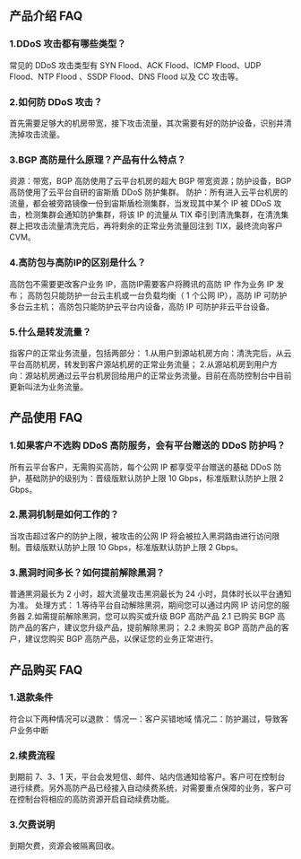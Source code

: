 ## 产品介绍 FAQ
### 1.DDoS 攻击都有哪些类型？
常见的 DDoS 攻击类型有 SYN Flood、ACK Flood、ICMP Flood、UDP Flood、NTP Flood 、SSDP Flood、DNS Flood 以及 CC 攻击等。
### 2.如何防 DDoS 攻击？
首先需要足够大的机房带宽，接下攻击流量，其次需要有好的防护设备，识别并清洗掉攻击流量。

### 3.BGP 高防是什么原理？产品有什么特点？
资源：带宽，BGP 高防使用了云平台机房的超大 BGP 带宽资源；防护设备，BGP 高防使用了云平台自研的宙斯盾 DDoS 防护集群。
防护：所有进入云平台机房的流量，都会被旁路镜像一份到宙斯盾检测集群，当发现其中某个 IP 被 DDoS 攻击，检测集群会通知防护集群，将该 IP 的流量从 TIX 牵引到清洗集群，在清洗集群上把攻击流量清洗完后，再将剩余的正常业务流量回注到 TIX，最终流向客户 CVM。

### 4.高防包与高防IP的区别是什么？
高防包不需要更改客户业务 IP，高防IP需要客户将腾讯的高防 IP 作为业务 IP 发布；
高防包只能防护一台云主机或一台负载均衡（ 1 个公网 IP），高防 IP 可防护多台云主机；
高防包只能防护云平台内设备，高防 IP 可防护非云平台设备。

### 5.什么是转发流量？
指客户的正常业务流量，包括两部分：
1.从用户到源站机房方向：清洗完后，从云平台高防机房，转发到客户源站机房的正常业务流量；
2.从源站机房到用户方向：源站机房通过云平台机房回给用户的正常业务流量。目前在高防控制台中目前更新叫法为业务流量。

## 产品使用 FAQ
### 1.如果客户不选购 DDoS 高防服务，会有平台赠送的 DDoS 防护吗？
所有云平台客户，无需购买高防，每个公网 IP 都享受平台赠送的基础 DDoS 防护，基础防护的级别为：晋级版默认防护上限 10 Gbps，标准版默认防护上限 2 Gbps。

### 2.黑洞机制是如何工作的？ 
当攻击超过客户的防护上限，被攻击的公网 IP 将会被拉入黑洞路由进行访问限制。晋级版默认防护上限 10 Gbps，标准版默认防护上限 2 Gbps。


### 3.黑洞时间多长？如何提前解除黑洞？
普通黑洞最长为 2 小时，超大流量攻击黑洞最长为 24 小时，具体时长以平台通知为准。
处理方式：
1.等待平台自动解除黑洞，期间您可以通过内网 IP 访问您的服务器
2.如需提前解除黑洞，您可以购买或升级 BGP 高防产品
2.1 已购买 BGP 高防产品的客户，建议您升级产品，提前解除黑洞；
2.2 未购买 BGP 高防产品的客户，建议您购买 BGP 高防产品，以保证您的业务正常进行。

## 产品购买 FAQ
### 1.退款条件
符合以下两种情况可以退款：
情况一：客户买错地域
情况二：防护漏过，导致客户业务中断

### 2.续费流程
到期前 7、3、1 天，平台会发短信、邮件、站内信通知给客户。客户可在控制台进行续费。另外高防产品已经接入自动续费系统，对需要重点保障的业务，客户可在控制台将相应的高防资源开启自动续费功能。

### 3.欠费说明
到期欠费，资源会被隔离回收。
